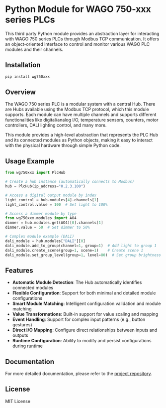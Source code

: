 # Python Module for WAGO 750-xxx series PLCs

This third party Python module provides an abstraction layer for interacting with WAGO 750 series PLCs through Modbus TCP communication. It offers an object-oriented interface to control and monitor various WAGO PLC modules and their channels.

## Installation

```bash
pip install wg750xxx
```

## Overview

The WAGO 750 series PLC is a modular system with a central Hub. There are Hubs available using the Modbus TCP protocol, which this module supports. Each module can have multiple channels and supports different functionalities like digital/analog I/O, temperature sensors, counters, motor controllers, DALI lighting control, and many more.

This module provides a high-level abstraction that represents the PLC Hub and its connected modules as Python objects, making it easy to interact with the physical hardware through simple Python code.

## Usage Example

```python
from wg750xxx import PlcHub

# Create a hub instance (automatically connects to Modbus)
hub = PlcHub(ip_address="0.2.3.100")

# Access a digital output module by index
light_control = hub.modules[4].channels[1]
light_control.value = 100  # Set light to 100%

# Access a dimmer module by type
from wg750xxx.modules import AO4
dimmer = hub.modules.get(AO4)[0].channels[1]
dimmer.value = 50  # Set dimmer to 50%

# Complex module example (DALI)
dali_module = hub.modules["DALI"][0]
dali_module.add_to_group(channel=1, group=1)  # Add light to group 1
dali_module.create_scene(group=1, scene=1)    # Create scene 1
dali_module.set_group_level(group=1, level=80)  # Set group brightness
```

## Features

- **Automatic Module Detection**: The Hub automatically identifies connected modules
- **Flexible Configuration**: Support for both minimal and detailed module configurations
- **Smart Module Matching**: Intelligent configuration validation and module matching
- **Value Transformations**: Built-in support for value scaling and mapping
- **Event Handling**: Support for complex input patterns (e.g., button gestures)
- **Direct I/O Mapping**: Configure direct relationships between inputs and outputs
- **Runtime Configuration**: Ability to modify and persist configurations during runtime

## Documentation

For more detailed documentation, please refer to the [project repository](https://github.com/yourusername/python-wg750xxx).

## License

MIT License
